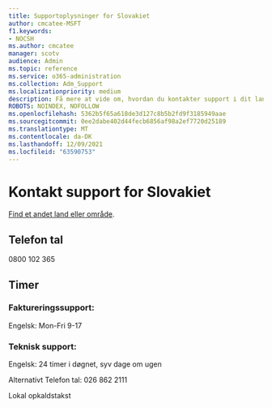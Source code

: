 ```yaml
---
title: Supportoplysninger for Slovakiet
author: cmcatee-MSFT
f1.keywords:
- NOCSH
ms.author: cmcatee
manager: scotv
audience: Admin
ms.topic: reference
ms.service: o365-administration
ms.collection: Adm_Support
ms.localizationpriority: medium
description: Få mere at vide om, hvordan du kontakter support i dit land eller område.
ROBOTS: NOINDEX, NOFOLLOW
ms.openlocfilehash: 5362b5f65a618de3d127c8b5b2fd9f3185949aae
ms.sourcegitcommit: 0ee2dabe402d44fecb6856af98a2ef7720d25189
ms.translationtype: MT
ms.contentlocale: da-DK
ms.lasthandoff: 12/09/2021
ms.locfileid: "63590753"
---
```

# <a name="contact-support-for-slovakia"></a>Kontakt support for Slovakiet

[Find et andet land eller område](../get-help-support.md).

## <a name="phone-number"></a>Telefon tal
0800 102 365

## <a name="hours"></a>Timer
### <a name="billing-support"></a>Faktureringssupport:

Engelsk: Mon-Fri 9-17

### <a name="technical-support"></a>Teknisk support:

Engelsk: 24 timer i døgnet, syv dage om ugen

Alternativt Telefon tal: 026 862 2111

Lokal opkaldstakst
